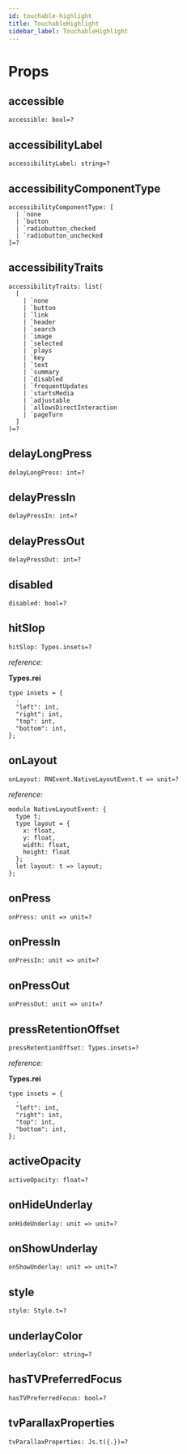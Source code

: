 ```yaml
---
id: touchable-highlight
title: TouchableHighlight
sidebar_label: TouchableHighlight
---
```


# Props

## accessible

```reason
accessible: bool=?
```

## accessibilityLabel

```reason
accessibilityLabel: string=?
```

## accessibilityComponentType

```reason
accessibilityComponentType: [
  | `none
  | `button
  | `radiobutton_checked
  | `radiobutton_unchecked
]=?
```

## accessibilityTraits

```reason
accessibilityTraits: list(
  [
    | `none
    | `button
    | `link
    | `header
    | `search
    | `image
    | `selected
    | `plays
    | `key
    | `text
    | `summary
    | `disabled
    | `frequentUpdates
    | `startsMedia
    | `adjustable
    | `allowsDirectInteraction
    | `pageTurn
  ]
)=?
```

## delayLongPress

```reason
delayLongPress: int=?
```

## delayPressIn

```reason
delayPressIn: int=?
```

## delayPressOut

```reason
delayPressOut: int=?
```

## disabled

```reason
disabled: bool=?
```

## hitSlop

```reason
hitSlop: Types.insets=?
```

_reference:_

**Types.rei**

```reason
type insets = {
  .
  "left": int,
  "right": int,
  "top": int,
  "bottom": int,
};
```

## onLayout

```reason
onLayout: RNEvent.NativeLayoutEvent.t => unit=?
```

_reference:_

```reason
module NativeLayoutEvent: {
  type t;
  type layout = {
    x: float,
    y: float,
    width: float,
    height: float
  };
  let layout: t => layout;
};
```

## onPress

```reason
onPress: unit => unit=?
```

## onPressIn

```reason
onPressIn: unit => unit=?
```

## onPressOut

```reason
onPressOut: unit => unit=?
```

## pressRetentionOffset

```reason
pressRetentionOffset: Types.insets=?
```

_reference:_

**Types.rei**

```reason
type insets = {
  .
  "left": int,
  "right": int,
  "top": int,
  "bottom": int,
};
```

## activeOpacity

```reason
activeOpacity: float=?
```

## onHideUnderlay

```reason
onHideUnderlay: unit => unit=?
```

## onShowUnderlay

```reason
onShowUnderlay: unit => unit=?
```

## style

```reason
style: Style.t=?
```

## underlayColor

```reason
underlayColor: string=?
```

## hasTVPreferredFocus

```reason
hasTVPreferredFocus: bool=?
```

## tvParallaxProperties

```reason
tvParallaxProperties: Js.t({.})=?
```

